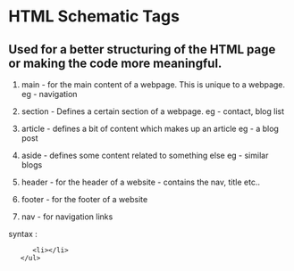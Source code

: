 # HTML Schematic Tags

## Used for a better structuring of the HTML page or making the code more meaningful.

1. main - for the main content of a webpage. This is unique to a webpage.
   eg - navigation

2. section - Defines a certain section of a webpage.
   eg - contact, blog list

3. article - defines a bit of content which makes up an article
   eg - a blog post
4. aside - defines some content related to something else
   eg - similar blogs

5. header - for the header of a website - contains the nav, title etc..

6. footer - for the footer of a website

7. nav - for navigation links

syntax :
```<ul> 
      <li></li>
   </ul>

